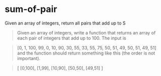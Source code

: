 # sum-of-pair

Given an array of integers, return all pairs that add up to S


>Given an array of integers, write a function that returns an array of each pair of integers that add up to 100. The input is

>[0, 1, 100, 99, 0, 10, 90, 30, 55, 33, 55, 75, 50, 51, 49, 50, 51, 49, 51]
>and the function should return something like this (the order is not important).

>[ [0,100], [1,99], [10,90], [50,50], [49,51] ]

